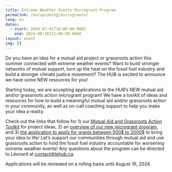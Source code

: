 ```yaml
---
title: Extreme Weather Events Microgrant Program
permalink: /en/upcoming/microgrants/
lang: en
dates:
  - start: 2024-07-01T16:00:00.000Z
    end: 2024-08-16T21:00:00.000Z
layout: event
img: []
---
```



Do you have an idea for a mutual aid project or grassroots action this summer connected with extreme weather events? Want to build stronger networks of mutual support, turn up the heat on the fossil fuel industry and build a stronger climate justice movement? The HUB is excited to announce we have some NEW resources for you! 

Starting today, we are accepting applications to the HUB’s NEW mutual aid and/or grassroots action microgrant program! We have a toolkit of ideas and resources for how to build a meaningful mutual aid and/or grassroots action in your community, as well as on-call coaching support to help you make your idea a reality. 

Check out the links that follow for 1) our [Mutual Aid and Grassroots Action Toolkit](https://docs.google.com/document/d/18dPytWqwbQQnv5nMRFRn97upGdDLt1dfxwXInf1vXb4/edit?usp=sharing) for project ideas, 2) an [overview of our new microgrant program,](https://docs.google.com/document/d/16DTDfJuv-n3kjPLRnimMxlCjFFp7Mioxlj-wtFmhGH0/edit?usp=sharing) and 3) [the application to apply for grants between 500$ to 2000$](https://cryptpad.fr/form/#/2/form/view/yMKJ6Hfvt0DW3i6UNIWl+91lB0K9M25Zcn2BnGgnutU/) to bring your idea to life! Let’s support our communities through mutual aid and use grassroots action to hold the fossil fuel industry accountable for worsening extreme weather events! Any questions about the program can be directed to Léonard at [contact@lehub.ca](mailto:contact@lehub.ca). 

Applications will be reviewed on a rolling basis until August 16, 2024.